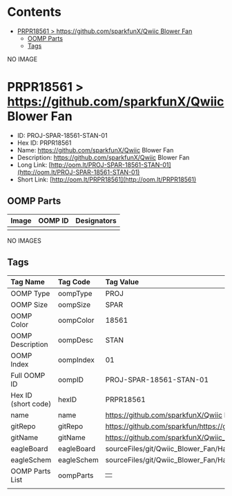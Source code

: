 



Contents
========

* [PRPR18561 > https://github.com/sparkfunX/Qwiic Blower Fan](#prpr18561--httpsgithubcomsparkfunxqwiic-blower-fan)
	* [OOMP Parts](#oomp-parts)
	* [Tags](#tags)
  
NO IMAGE  
# PRPR18561 > https://github.com/sparkfunX/Qwiic Blower Fan

- ID: PROJ-SPAR-18561-STAN-01
- Hex ID: PRPR18561
- Name: https://github.com/sparkfunX/Qwiic Blower Fan
- Description: https://github.com/sparkfunX/Qwiic Blower Fan
- Long Link: [http://oom.lt/PROJ-SPAR-18561-STAN-01](http://oom.lt/PROJ-SPAR-18561-STAN-01)
- Short Link: [http://oom.lt/PRPR18561](http://oom.lt/PRPR18561)

## OOMP Parts
  

|Image|OOMP ID|Designators|
| :--- | :--- | :--- |
||||
  
NO IMAGES  
## Tags
  

|Tag Name|Tag Code|Tag Value|
| :--- | :--- | :--- |
|OOMP Type|oompType|PROJ|
|OOMP Size|oompSize|SPAR|
|OOMP Color|oompColor|18561|
|OOMP Description|oompDesc|STAN|
|OOMP Index|oompIndex|01|
|Full OOMP ID|oompID|PROJ-SPAR-18561-STAN-01|
|Hex ID (short code)|hexID|PRPR18561|
|name|name|https://github.com/sparkfunX/Qwiic Blower Fan|
|gitRepo|gitRepo|https://github.com/sparkfun/https://github.com/sparkfunX/Qwiic_Blower_Fan|
|gitName|gitName|https://github.com/sparkfunX/Qwiic_Blower_Fan|
|eagleBoard|eagleBoard|sourceFiles/git/Qwiic_Blower_Fan/Hardware/qwiic_blower.brd|
|eagleSchem|eagleSchem|sourceFiles/git/Qwiic_Blower_Fan/Hardware/qwiic_blower.sch|
|OOMP Parts List|oompParts|<table><tr><td></td></tr></table>|
||||
